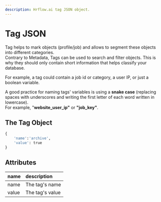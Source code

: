 ```yaml
---
description: Hrflow.ai tag JSON object.
---
```


# Tag JSON

Tag helps to mark objects \(profile/job\) and allows to segment these objects into different categories.  
Contrary to Metadata, Tags can be used to search and filter objects. This is why they should only contain short information that helps classify your database.

For example, a tag could contain a job id or category, a user IP, or just a boolean variable.

A good practice for naming tags' variables is using a **snake case** \(replacing spaces with underscores and writing the first letter of each word written in lowercase\).   
For example, "**website\_user\_ip"** or **"job\_key"**.

## The Tag Object

```python
{
    'name':'archive',
    'value': true
}
```

## Attributes

| name | description |
| :--- | :--- |
| name | The tag's name |
| value | The tag's value |

